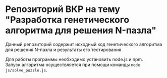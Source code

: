 # Репозиторий ВКР на тему "Разработка генетического алгоритма для решения N-пазла"
Данный репозиторий содержит исходный код генетического алгоритма для решения N-пазла и результаты его тестирования

Для работы программы необходимо установить node.js и npm.  
Запуск алгоритма осуществляется при помощи команды `node js/solve_puzzle.js`.
